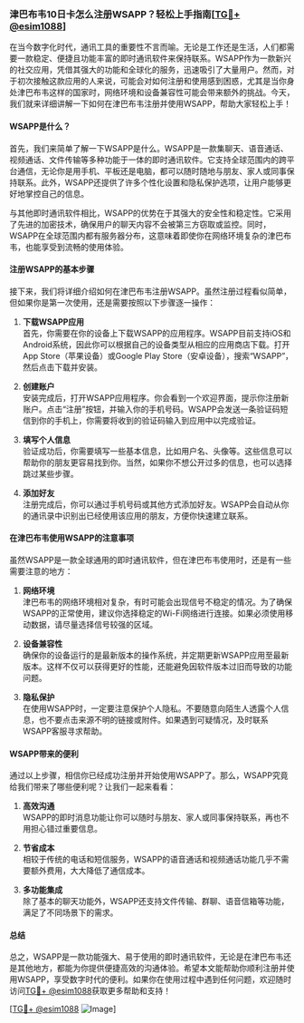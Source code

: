 ### 津巴布韦10日卡怎么注册WSAPP？轻松上手指南[[TG💪+ @esim1088](https://t.me/s/esim1088)]

在当今数字化时代，通讯工具的重要性不言而喻。无论是工作还是生活，人们都需要一款稳定、便捷且功能丰富的即时通讯软件来保持联系。WSAPP作为一款新兴的社交应用，凭借其强大的功能和全球化的服务，迅速吸引了大量用户。然而，对于初次接触这款应用的人来说，可能会对如何注册和使用感到困惑，尤其是当你身处津巴布韦这样的国家时，网络环境和设备兼容性可能会带来额外的挑战。今天，我们就来详细讲解一下如何在津巴布韦注册并使用WSAPP，帮助大家轻松上手！

#### WSAPP是什么？

首先，我们来简单了解一下WSAPP是什么。WSAPP是一款集聊天、语音通话、视频通话、文件传输等多种功能于一体的即时通讯软件。它支持全球范围内的跨平台通信，无论你是用手机、平板还是电脑，都可以随时随地与朋友、家人或同事保持联系。此外，WSAPP还提供了许多个性化设置和隐私保护选项，让用户能够更好地掌控自己的信息。

与其他即时通讯软件相比，WSAPP的优势在于其强大的安全性和稳定性。它采用了先进的加密技术，确保用户的聊天内容不会被第三方窃取或监控。同时，WSAPP在全球范围内都有服务器分布，这意味着即使你在网络环境复杂的津巴布韦，也能享受到流畅的使用体验。

#### 注册WSAPP的基本步骤

接下来，我们将详细介绍如何在津巴布韦注册WSAPP。虽然注册过程看似简单，但如果你是第一次使用，还是需要按照以下步骤逐一操作：

1. **下载WSAPP应用**  
   首先，你需要在你的设备上下载WSAPP的应用程序。WSAPP目前支持iOS和Android系统，因此你可以根据自己的设备类型从相应的应用商店下载。打开App Store（苹果设备）或Google Play Store（安卓设备），搜索“WSAPP”，然后点击下载并安装。

2. **创建账户**  
   安装完成后，打开WSAPP应用程序。你会看到一个欢迎界面，提示你注册新账户。点击“注册”按钮，并输入你的手机号码。WSAPP会发送一条验证码短信到你的手机上，你需要将收到的验证码输入到应用中以完成验证。

3. **填写个人信息**  
   验证成功后，你需要填写一些基本信息，比如用户名、头像等。这些信息可以帮助你的朋友更容易找到你。当然，如果你不想公开过多的信息，也可以选择跳过某些步骤。

4. **添加好友**  
   注册完成后，你可以通过手机号码或其他方式添加好友。WSAPP会自动从你的通讯录中识别出已经使用该应用的朋友，方便你快速建立联系。

#### 在津巴布韦使用WSAPP的注意事项

虽然WSAPP是一款全球通用的即时通讯软件，但在津巴布韦使用时，还是有一些需要注意的地方：

1. **网络环境**  
   津巴布韦的网络环境相对复杂，有时可能会出现信号不稳定的情况。为了确保WSAPP的正常使用，建议你选择稳定的Wi-Fi网络进行连接。如果必须使用移动数据，请尽量选择信号较强的区域。

2. **设备兼容性**  
   确保你的设备运行的是最新版本的操作系统，并定期更新WSAPP应用至最新版本。这样不仅可以获得更好的性能，还能避免因软件版本过旧而导致的功能问题。

3. **隐私保护**  
   在使用WSAPP时，一定要注意保护个人隐私。不要随意向陌生人透露个人信息，也不要点击来源不明的链接或附件。如果遇到可疑情况，及时联系WSAPP客服寻求帮助。

#### WSAPP带来的便利

通过以上步骤，相信你已经成功注册并开始使用WSAPP了。那么，WSAPP究竟给我们带来了哪些便利呢？让我们一起来看看：

1. **高效沟通**  
   WSAPP的即时消息功能让你可以随时与朋友、家人或同事保持联系，再也不用担心错过重要信息。

2. **节省成本**  
   相较于传统的电话和短信服务，WSAPP的语音通话和视频通话功能几乎不需要额外费用，大大降低了通信成本。

3. **多功能集成**  
   除了基本的聊天功能外，WSAPP还支持文件传输、群聊、语音信箱等功能，满足了不同场景下的需求。

#### 总结

总之，WSAPP是一款功能强大、易于使用的即时通讯软件，无论是在津巴布韦还是其他地方，都能为你提供便捷高效的沟通体验。希望本文能帮助你顺利注册并使用WSAPP，享受数字时代的便利。如果你在使用过程中遇到任何问题，欢迎随时访问[TG💪+ @esim1088](https://t.me/s/esim1088)获取更多帮助和支持！

[[TG💪+ @esim1088](https://t.me/s/esim1088) ![Image](https://i.postimg.cc/4NQfJmqS/Snipaste-2025-05-13-00-14-12.png)]